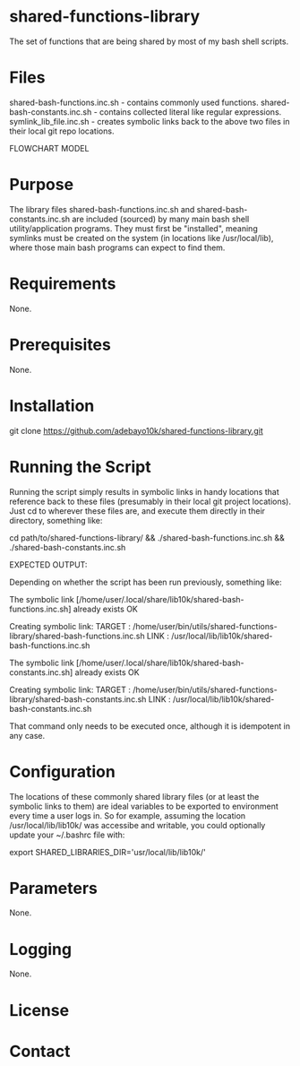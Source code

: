 # shared-functions-library
The set of functions that are being shared by most of my bash shell scripts.

# Files
shared-bash-functions.inc.sh - contains commonly used functions.
shared-bash-constants.inc.sh - contains collected literal like regular expressions.
symlink_lib_file.inc.sh - creates symbolic links back to the above two files in their local git repo locations.

FLOWCHART MODEL

# Purpose
The library files shared-bash-functions.inc.sh and shared-bash-constants.inc.sh are included (sourced) by many main bash shell utility/application programs.
They must first be "installed", meaning symlinks must be created on the system (in locations like /usr/local/lib), where those main bash programs can expect to find them.

# Requirements
None.

# Prerequisites
None.

# Installation
git clone https://github.com/adebayo10k/shared-functions-library.git


# Running the Script
Running the script simply results in symbolic links in handy locations that reference back to these files (presumably in their local git project locations). 
Just cd to wherever these files are, and execute them directly in their directory, something like: 

cd path/to/shared-functions-library/ && ./shared-bash-functions.inc.sh && ./shared-bash-constants.inc.sh

EXPECTED OUTPUT:

Depending on whether the script has been run previously, something like:

The symbolic link [/home/user/.local/share/lib10k/shared-bash-functions.inc.sh] already exists OK

Creating symbolic link:
TARGET	: /home/user/bin/utils/shared-functions-library/shared-bash-functions.inc.sh
LINK	: /usr/local/lib/lib10k/shared-bash-functions.inc.sh

The symbolic link [/home/user/.local/share/lib10k/shared-bash-constants.inc.sh] already exists OK

Creating symbolic link:
TARGET	: /home/user/bin/utils/shared-functions-library/shared-bash-constants.inc.sh
LINK	: /usr/local/lib/lib10k/shared-bash-constants.inc.sh

That command only needs to be executed once, although it is idempotent in any case.

# Configuration
The locations of these commonly shared library files (or at least the symbolic links to them) are ideal variables to be exported to environment every time a user logs in.
So for example, assuming the location /usr/local/lib/lib10k/ was accessibe and writable, you could optionally update your ~/.bashrc file with:

export SHARED_LIBRARIES_DIR='usr/local/lib/lib10k/'


# Parameters
None.

# Logging
None.

# License


# Contact















